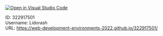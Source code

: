 [![Open in Visual Studio Code](https://classroom.github.com/assets/open-in-vscode-c66648af7eb3fe8bc4f294546bfd86ef473780cde1dea487d3c4ff354943c9ae.svg)](https://classroom.github.com/online_ide?assignment_repo_id=7636843&assignment_repo_type=AssignmentRepo)


ID: 322917501 <br />
Username: Lidorash <br />
URL: https://web-development-environments-2022.github.io/322917501/
